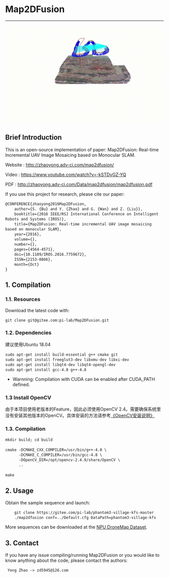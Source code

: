 # Map2DFusion
------------------------------------------------------------------------------

![](./map2dfusion.gif)

## Brief Introduction
This is an open-source implementation of paper:
Map2DFusion: Real-time Incremental UAV Image Mosaicing based on Monocular SLAM.

Website : http://zhaoyong.adv-ci.com/map2dfusion/

Video   : https://www.youtube.com/watch?v=-kSTDvGZ-YQ

PDF     : http://zhaoyong.adv-ci.com/Data/map2dfusion/map2dfusion.pdf   

If you use this project for research, please cite our paper:

```
@CONFERENCE{zhaoyong2016Map2DFusion, 
	author={S. {Bu} and Y. {Zhao} and G. {Wan} and Z. {Liu}}, 
	booktitle={2016 IEEE/RSJ International Conference on Intelligent Robots and Systems (IROS)}, 
	title={Map2DFusion: Real-time incremental UAV image mosaicing based on monocular SLAM}, 
	year={2016}, 
	volume={}, 
	number={}, 
	pages={4564-4571}, 
	doi={10.1109/IROS.2016.7759672}, 
	ISSN={2153-0866}, 
	month={Oct}
}
```

## 1. Compilation
### 1.1. Resources
Download the latest code with: 
```
git clone git@gitee.com:pi-lab/Map2DFusion.git
```

### 1.2. Dependencies

建议使用Ubuntu 18.04 
```
sudo apt-get install build-essential g++ cmake git
sudo apt-get install freeglut3-dev libxmu-dev libxi-dev
sudo apt-get install libqt4-dev libqt4-opengl-dev
sudo apt-get install gcc-4.8 g++-4.8
```

- Warnning: Compilation with CUDA can be enabled after CUDA_PATH defined.

### 1.3 Install OpenCV
由于本项目使用老版本的Feature，因此必须使用OpenCV 2.4。需要确保系统里没有安装其他版本的OpenCV。具体安装的方法请参考[《OpenCV安装说明》](Thirdpart/opencv_install.md)


### 1.3. Compilation
```
mkdir build; cd build

cmake -DCMAKE_CXX_COMPILER=/usr/bin/g++-4.8 \
      -DCMAKE_C_COMPILER=/usr/bin/gcc-4.8 \
      -DOpenCV_DIR=/opt/opencv-2.4.9/share/OpenCV \
      ..

make
```

## 2. Usage
Obtain the sample sequence and launch:

```
    git clone https://gitee.com/pi-lab/phantom3-village-kfs-master
    ./map2dfusion conf=../Default.cfg DataPath=phantom3-village-kfs
```

More sequences can be downloaded at the [NPU DroneMap Dataset](http://zhaoyong.adv-ci.com/npu-dronemap-dataset).



## 3. Contact

If you have any issue compiling/running Map2DFusion or you would like to know anything about the code, please contact the authors:

     Yong Zhao -> zd5945@126.com



